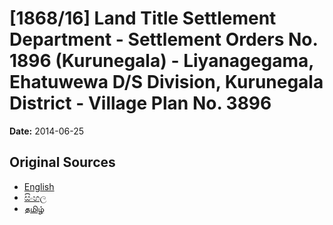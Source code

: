 # [1868/16] Land Title Settlement Department - Settlement Orders No. 1896 (Kurunegala) - Liyanagegama, Ehatuwewa D/S Division, Kurunegala District - Village Plan No. 3896

**Date:** 2014-06-25

## Original Sources

- [English](https://documents.gov.lk/view/extra-gazettes/2014/6/1868-16_E.pdf)
- [සිංහල](https://documents.gov.lk/view/extra-gazettes/2014/6/1868-16_S.pdf)
- [தமிழ்](https://documents.gov.lk/view/extra-gazettes/2014/6/1868-16_T.pdf)
